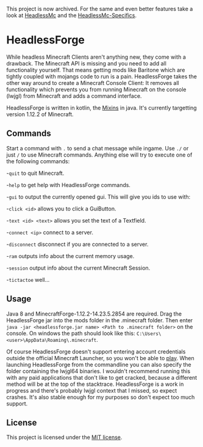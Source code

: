 This project is now archived. For the same and even better features take a look at [HeadlessMc](https://github.com/3arthqu4ke/HeadlessMc) and the [HeadlessMc-Specifics](https://github.com/3arthqu4ke/HMC-Specifics).
# HeadlessForge
While headless Minecraft Clients aren't anything new, they come with a drawback.
The Minecraft API is missing and you need to add all functionality yourself. 
That means getting mods like Baritone which are tightly coupled with mojangs 
code to run is a pain. HeadlessForge takes the other way around to create a 
Minecraft Console Client: It removes all functionality which prevents you from 
running Minecraft on the console (lwjgl) from Minecraft and adds a command 
interface.

HeadlessForge is written in kotlin, the [Mixins](https://github.com/SpongePowered/Mixin) in java. It's currently 
targetting version 1.12.2 of Minecraft.

## Commands
Start a command with `.` to send a chat message while ingame. Use `./` or just 
`/` to use Minecraft commands. Anything else will try to execute one 
of the following commands:

-`quit` to quit Minecraft.

-`help` to get help with HeadlessForge commands.

-`gui` to output the currently opened gui. This will give you ids to use with:

-`click <id>` allows you to click a GuiButton.

-`text <id> <text>` allows you set the text of a Textfield.

-`connect <ip>` connect to a server.

-`disconnect` disconnect if you are connected to a server.

-`ram` outputs info about the current memory usage.

-`session` output info about the current Minecraft Session.

-`tictactoe` well...

## Usage
Java 8 and MinecraftForge-1.12.2-14.23.5.2854 are required. Drag the 
HeadlessForge jar into the mods folder in the .minecraft folder. Then enter
`java -jar <headlessforge.jar name> <Path to .minecraft folder>` on the console.
On windows the path should look like this: `C:\Users\<user>\AppData\Roaming\.minecraft`. 

Of course HeadlessForge doesn't support entering account credentials outside 
the official Minecraft Launcher, so you won't be able to [play](https://github.com/The-Fireplace-Minecraft-Mods/In-Game-Account-Switcher).
When launching HeadlessForge from the commandline you can also specify the 
folder containing the lwjgl64 binaries. I wouldn't recommend running this with 
any paid applications that don't like to get cracked, because a different
method will be at the top of the stacktrace. HeadlessForge 
is a work in progress and there's probably lwjgl context that I missed, 
so expect crashes. It's also stable enough for my purposes so don't
expect too much support.

## License
This project is licensed under the [MIT license](LICENSE).
